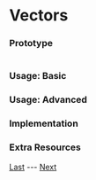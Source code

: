 # Vectors
### Prototype  
>```c++
>
>```
### Usage: Basic  


### Usage: Advanced  


### Implementation  


### Extra Resources  

[Last](https://www.github.com/Zomon333/SadBoat-Engine/tree/Linux-Refactor/docs/3-primitives/angles.md) --- [Next](https://www.github.com/Zomon333/SadBoat-Engine/tree/Linux-Refactor/docs/1-introduction/table-of-contents.md)